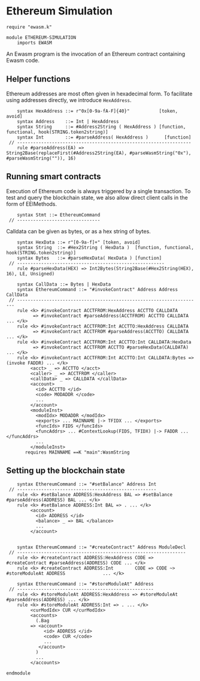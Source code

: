 Ethereum Simulation
===================

```k
require "ewasm.k"

module ETHEREUM-SIMULATION
    imports EWASM
```

An Ewasm program is the invocation of an Ethereum contract containing Ewasm code.

Helper functions
----------------

Ethereum addresses are most often given in hexadecimal form.
To facilitate using addresses directly, we introduce `HexAddress`.

```k
    syntax HexAddress ::= r"0x[0-9a-fA-F]{40}"           [token, avoid]
    syntax Address    ::= Int | HexAddress
    syntax String     ::= #Address2String ( HexAddress ) [function, functional, hook(STRING.token2string)]
    syntax Int        ::= #parseAddress( HexAddress )      [function]
 // -----------------------------------------------------------------
    rule #parseAddress(EA) => String2Base(replaceFirst(#Address2String(EA), #parseWasmString("0x"), #parseWasmString("")), 16)
```

Running smart contracts
-----------------------

Execution of Ethereum code is always triggered by a single transaction.
To test and query the blockchain state, we also allow direct client calls in the form of EEIMethods.

```k
    syntax Stmt ::= EthereumCommand
 // -------------------------------
```

Calldata can be given as bytes, or as a hex string of bytes.

```k
    syntax HexData ::= r"[0-9a-f]+" [token, avoid]
    syntax String  ::= #Hex2String ( HexData )  [function, functional, hook(STRING.token2string)]
    syntax Bytes   ::= #parseHexData( HexData ) [function]
 // -------------------------------------------------------
    rule #parseHexData(HEX) => Int2Bytes(String2Base(#Hex2String(HEX), 16), LE, Unsigned)
```

```k
    syntax CallData ::= Bytes | HexData
    syntax EthereumCommand ::= "#invokeContract" Address Address CallData
 // ---------------------------------------------------------------------
    rule <k> #invokeContract ACCTFROM:HexAddress ACCTTO CALLDATA
          => #invokeContract #parseAddress(ACCTFROM) ACCTTO CALLDATA ... </k>
    rule <k> #invokeContract ACCTFROM:Int ACCTTO:HexAddress CALLDATA
          => #invokeContract ACCTFROM #parseAddress(ACCTTO) CALLDATA ... </k>
    rule <k> #invokeContract ACCTFROM:Int ACCTTO:Int CALLDATA:HexData
          => #invokeContract ACCTFROM ACCTTO #parseHexData(CALLDATA) ... </k>
    rule <k> #invokeContract ACCTFROM:Int ACCTTO:Int CALLDATA:Bytes => (invoke FADDR) ... </k>
         <acct> _ => ACCTTO </acct>
         <caller> _ => ACCTFROM </caller>
         <callData> _ => CALLDATA </callData>
         <account>
           <id> ACCTTO </id>
           <code> MODADDR </code>
           ...
         </account>
         <moduleInst>
           <modIdx> MODADDR </modIdx>
           <exports> ... MAINNAME |-> TFIDX ... </exports>
           <funcIds> FIDS </funcIds>
           <funcAddrs> ... #ContextLookup(FIDS, TFIDX) |-> FADDR ... </funcAddrs>
           ...
         </moduleInst>
       requires MAINNAME ==K "main":WasmString
```

Setting up the blockchain state
-------------------------------

```k
    syntax EthereumCommand ::= "#setBalance" Address Int
 // ----------------------------------------------------
    rule <k> #setBalance ADDRESS:HexAddress BAL => #setBalance #parseAddress(ADDRESS) BAL ... </k>
    rule <k> #setBalance ADDRESS:Int BAL => . ... </k>
         <account>
           <id> ADDRESS </id>
           <balance> _ => BAL </balance>
           ...
         </account>


    syntax EthereumCommand ::= "#createContract" Address ModuleDecl
 // ---------------------------------------------------------------
    rule <k> #createContract ADDRESS:HexAddress CODE => #createContract #parseAddress(ADDRESS) CODE ... </k>
    rule <k> #createContract ADDRESS:Int        CODE => CODE ~> #storeModuleAt ADDRESS              ... </k>

    syntax EthereumCommand ::= "#storeModuleAt" Address
 // ---------------------------------------------------
    rule <k> #storeModuleAt ADDRESS:HexAddress => #storeModuleAt #parseAddress(ADDRESS) ... </k>
    rule <k> #storeModuleAt ADDRESS:Int => . ... </k>
         <curModIdx> CUR </curModIdx>
         <accounts>
           (.Bag
         => <account>
              <id> ADDRESS </id>
              <code> CUR </code>
              ...
            </account>
           )
           ...
         </accounts>
```

```k
endmodule
```
